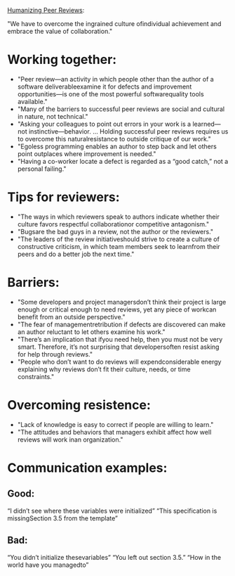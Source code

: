 [Humanizing Peer Reviews](https://www.processimpact.com/articles/humanizing_reviews.pdf):

"We have to overcome the ingrained culture ofindividual achievement and embrace the value of collaboration."

# Working together:
* "Peer review—an activity in which people other than the author of a software deliverableexamine it for defects and improvement opportunities—is one of the most powerful softwarequality tools available."
* "Many of the barriers to successful peer reviews are social and cultural in nature, not technical."
* "Asking your colleagues to point out errors in your work is a learned—not instinctive—behavior. ... Holding successful peer reviews requires us to overcome this naturalresistance to outside critique of our work."
* "Egoless programming enables an author to step back and let others point outplaces where improvement is needed."
* "Having a co-worker locate a defect is regarded as a “good catch,” not a personal failing."

# Tips for reviewers:
* "The ways in which reviewers speak to authors indicate whether their culture favors respectful collaborationor competitive antagonism."
* "Bugsare the bad guys in a review, not the author or the reviewers."
* "The leaders of the review initiativeshould strive to create a culture of constructive criticism, in which team members seek to learnfrom their peers and do a better job the next time."

# Barriers:
* "Some developers and project managersdon’t think their project is large enough or critical enough to need reviews, yet any piece of workcan benefit from an outside perspective."
* "The fear of managementretribution if defects are discovered can make an author reluctant to let others examine his work."
* "There’s an implication that ifyou need help, then you must not be very smart. Therefore, it’s not surprising that developersoften resist asking for help through reviews."
* "People who don’t want to do reviews will expendconsiderable energy explaining why reviews don’t fit their culture, needs, or time constraints."

# Overcoming resistence:
* "Lack of knowledge is easy to correct if people are willing to learn."
* "The attitudes and behaviors that managers exhibit affect how well reviews will work inan organization."

# Communication examples:

## Good:
“I didn’t see where these variables were initialized”
“This specification is missingSection 3.5 from the template”

## Bad:
“You didn’t initialize thesevariables” 
“You left out section 3.5.” 
“How in the world have you managedto”
